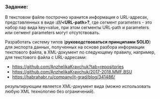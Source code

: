 ### Задание:
В текстовом файле построчно хранится информация о URL-адресах, представленных в виде **<scheme>://<host>/<URL‐path>?<parameters>**, где сегмент parameters - это набор пар вида key=value, при этом сегменты URL‐path и parameters  или сегмент parameters могут отсутствовать. 

Разработать систему типов (**руководствоваться принципами SOLID**) для экспорта данных, полученных на основе разбора информации текстового файла, в XML-документ по следующему правилу, например, для текстового файла с URL-адресами:
- https://github.com/AnzhelikaKravchuk?tab=repositories 
- https://github.com/AnzhelikaKravchuk/2017-2018.MMF.BSU
- https://habrahabr.ru/company/it-grad/blog/341486/ 

результирующим является XML-документ вида (можно использовать любую XML технологию без ограничений).
